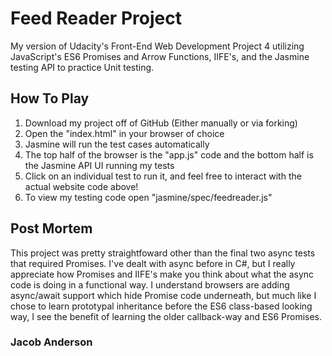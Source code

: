 # Feed Reader Project

My version of Udacity's Front-End Web Development Project 4 utilizing JavaScript's ES6 Promises and Arrow Functions, IIFE's, and the Jasmine testing API to practice Unit testing.

## How To Play

1. Download my project off of GitHub (Either manually or via forking)
2. Open the "index.html" in your browser of choice
3. Jasmine will run the test cases automatically
4. The top half of the browser is the "app.js" code and the bottom half is the Jasmine API UI running my tests
5. Click on an individual test to run it, and feel free to interact with the actual website code above!
6. To view my testing code open "jasmine/spec/feedreader.js"

## Post Mortem

This project was pretty straightfoward other than the final two async tests that required Promises. I've dealt with async before in C#, but I really appreciate how Promises and IIFE's make you think about what the async code is doing in a functional way. I understand browsers are adding async/await support which hide Promise code underneath, but much like I chose to learn prototypal inheritance before the ES6 class-based looking way, I see the benefit of learning the older callback-way and ES6 Promises.

### Jacob Anderson